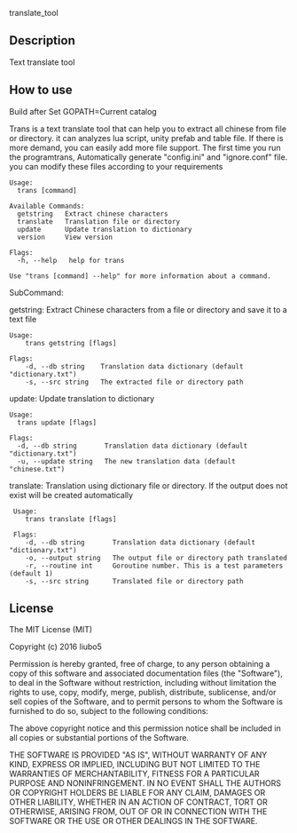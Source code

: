 translate_tool

Description
-----------

Text translate tool

How to use
-------------

Build after Set GOPATH=Current catalog

Trans is a text translate tool that can help you to extract all chinese from
file or directory. it can analyzes lua script, unity prefab and table file.
If there is more demand, you can easily add more file support. The first time
you run the programtrans, Automatically generate "config.ini" and "ignore.conf"
file. you can modify these files according to your requirements
```
Usage:
  trans [command]

Available Commands:
  getstring   Extract chinese characters
  translate   Translation file or directory
  update      Update translation to dictionary
  version     View version

Flags:
  -h, --help   help for trans

Use "trans [command] --help" for more information about a command.
```

SubCommand:

getstring:
	Extract Chinese characters from a file or directory and save it to a text file
```
Usage:
    trans getstring [flags]

Flags:
    -d, --db string    Translation data dictionary (default "dictionary.txt")
    -s, --src string   The extracted file or directory path
```

update:
	Update translation to dictionary
```
Usage:
  trans update [flags]

Flags:
  -d, --db string       Translation data dictionary (default "dictionary.txt")
  -u, --update string   The new translation data (default "chinese.txt")
```

translate:
	Translation using dictionary file or directory. If the output does not exist will be created automatically
```
 Usage:
    trans translate [flags]

 Flags:
    -d, --db string       Translation data dictionary (default "dictionary.txt")
    -o, --output string   The output file or directory path translated
    -r, --routine int     Goroutine number. This is a test parameters (default 1)
    -s, --src string      Translated file or directory path
```

License
-------------

The MIT License (MIT)

Copyright (c) 2016 liubo5

Permission is hereby granted, free of charge, to any person obtaining a copy
of this software and associated documentation files (the "Software"), to deal
in the Software without restriction, including without limitation the rights
to use, copy, modify, merge, publish, distribute, sublicense, and/or sell
copies of the Software, and to permit persons to whom the Software is
furnished to do so, subject to the following conditions:

The above copyright notice and this permission notice shall be included in all
copies or substantial portions of the Software.

THE SOFTWARE IS PROVIDED "AS IS", WITHOUT WARRANTY OF ANY KIND, EXPRESS OR
IMPLIED, INCLUDING BUT NOT LIMITED TO THE WARRANTIES OF MERCHANTABILITY,
FITNESS FOR A PARTICULAR PURPOSE AND NONINFRINGEMENT. IN NO EVENT SHALL THE
AUTHORS OR COPYRIGHT HOLDERS BE LIABLE FOR ANY CLAIM, DAMAGES OR OTHER
LIABILITY, WHETHER IN AN ACTION OF CONTRACT, TORT OR OTHERWISE, ARISING FROM,
OUT OF OR IN CONNECTION WITH THE SOFTWARE OR THE USE OR OTHER DEALINGS IN THE
SOFTWARE.
